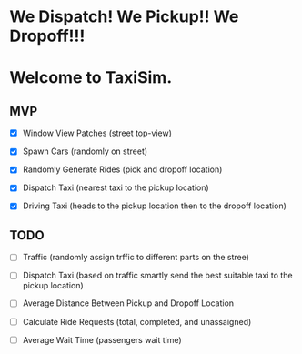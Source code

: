 # We Dispatch! We Pickup!! We Dropoff!!! 

# Welcome to TaxiSim.

## MVP
- [x] Window View Patches (street top-view)
- [x] Spawn Cars (randomly on street)
- [x] Randomly Generate Rides (pick and dropoff location)
- [x] Dispatch Taxi (nearest taxi to the pickup location)
- [x] Driving Taxi (heads to the pickup location then to the dropoff location)


## TODO
- [ ] Traffic (randomly assign trffic to different parts on the stree)
- [ ] Dispatch Taxi (based on traffic smartly send the best suitable taxi to the pickup location)
- [ ] Average Distance Between Pickup and Dropoff Location
- [ ] Calculate Ride Requests (total, completed, and unassaigned)
- [ ] Average Wait Time (passengers wait time)

